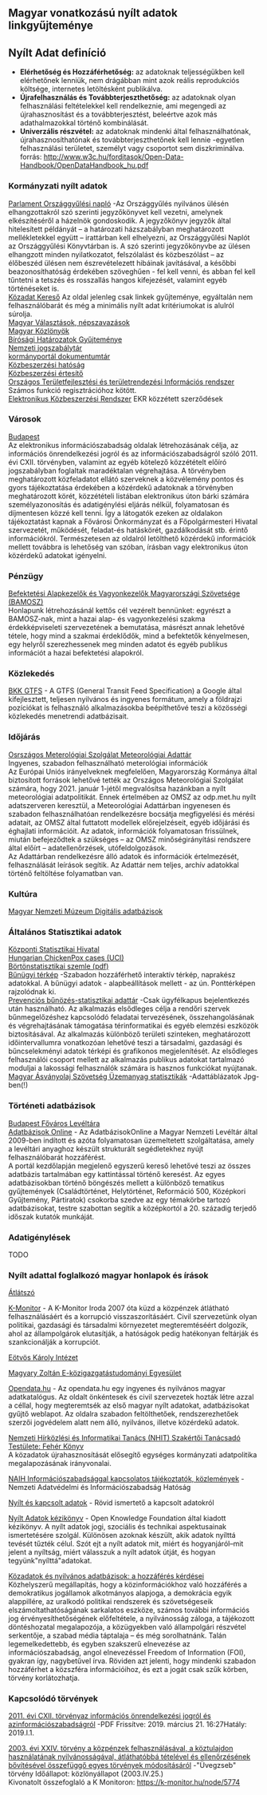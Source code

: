 ## Magyar vonatkozású nyílt adatok linkgyűjteménye

## Nyílt Adat definíció  

* <b>Elérhetőség és Hozzáférhetőség:</b> az adatoknak teljességükben kell elérhetőnek lenniük, nem drágábban mint azok reális reprodukciós költsége, internetes letöltésként publikálva.
* <b>Újrafelhasználás  és  Továbbterjeszthetőség:</b> az  adatoknak  olyan  felhasználási  feltételekkel  kell rendelkeznie,  ami  megengedi  az  újrahasznosítást  és  a  továbbterjesztést,  beleértve  azok  más adathalmazokkal történő kombinálását.  
* <b>Univerzális  részvétel:</b> az  adatoknak  mindenki  által  felhasználhatónak,  újrahasznosíthatónak  és továbbterjeszthetőnek  kell  lennie -egyetlen  felhasználási  területet,  személyt  vagy  csoportot  sem diszkriminálva.   
forrás: http://www.w3c.hu/forditasok/Open-Data-Handbook/OpenDataHandbook_hu.pdf  

### Kormányzati nyílt adatok

[Parlament Országgyűlési napló](https://www.parlament.hu/orszaggyulesi-naplo)  -Az Országgyűlés nyilvános ülésén elhangzottakról szó szerinti jegyzőkönyvet kell vezetni, amelynek elkészítéséről a házelnök gondoskodik. A jegyzőkönyv jegyzők által hitelesített példányát – a határozati házszabályban meghatározott mellékletekkel együtt – irattárban kell elhelyezni, az Országgyűlési Naplót az Országgyűlési Könyvtárban is.
A szó szerinti jegyzőkönyvbe az ülésen elhangzott minden nyilatkozatot, felszólalást és közbeszólást – az élőbeszéd ülésen nem észrevételezett hibáinak javításával, a későbbi beazonosíthatóság érdekében szöveghűen - fel kell venni, és abban fel kell tűntetni a tetszés és rosszallás hangos kifejezését, valamint egyéb történéseket is.  
[Közadat Kereső](https://kozadat.hu/kereso/) Az oldal jelenleg csak linkek gyűjteménye, egyáltalán nem felhasználóbarát és még a minimális nyílt adat kritériumokat is alulról súrolja.  
[Magyar Választások, népszavazások](https://www.valasztas.hu/valasztasok-szavazasok)  
[Magyar Közlönyök](http://kozlonyok.hu/kozlonyok/valaszt.htm)  
[Bírósági Határozatok Gyűjteménye](https://birosag.hu/birosagi-hatarozatok-gyujtemenye)  
[Nemzeti jogszabálytár](https://njt.hu/)  
[kormányportál dokumentumtár](https://kormany.hu/dokumentumtar)  
[Közbeszerzési hatóság](https://www.kozbeszerzes.hu/)  
[Közbeszerzési értesítő](https://www.kozbeszerzes.hu/ertesito/)  
[Országos Területfejlesztési és területrendezési Információs rendszer](https://www.teir.hu/)  Számos funkció regisztrációhoz kötött.  
[Elektronikus Közbeszerzési Rendszer](https://ekr.gov.hu/ekr-szerzodestar/hu/szerzodesLista)  EKR közzétett szerződések  

### Városok
[Budapest](https://einfoszab.budapest.hu/home)  
Az elektronikus információszabadság oldalak létrehozásának célja, az információs önrendelkezési jogról és az információszabadságról szóló 2011. évi CXII. törvényben, valamint az egyéb kötelező közzétételt előíró jogszabályban foglaltak maradéktalan végrehajtása. A törvényben meghatározott közfeladatot ellátó szerveknek a közvélemény pontos és gyors tájékoztatása érdekében a közérdekű adatoknak a törvényben meghatározott körét, közzétételi listában elektronikus úton bárki számára személyazonosítás és adatigénylési eljárás nélkül, folyamatosan és díjmentesen közzé kell tenni. Így a látogatók ezeken az oldalakon tájékoztatást kapnak a Fővárosi Önkormányzat és a Főpolgármesteri Hivatal szervezetét, működését, feladat-és hatáskörét, gazdálkodását stb. érintő információkról. Természetesen az oldalról letölthető közérdekű információk mellett továbbra is lehetőség van szóban, írásban vagy elektronikus úton közérdekű adatokat igényelni.  

### Pénzügy
[Befektetési Alapkezelők és Vagyonkezelők Magyarországi Szövetsége (BAMOSZ)](https://www.bamosz.hu/legfrissebb-adatok)  
Honlapunk létrehozásánál kettős cél vezérelt bennünket: egyrészt a BAMOSZ-nak, mint a hazai alap- és vagyonkezelési szakma érdekképviseleti szervezetének a bemutatása, másrészt annak lehetővé tétele, hogy mind a szakmai érdeklődők, mind a befektetők kényelmesen, egy helyről szerezhessenek meg minden adatot és egyéb publikus információt a hazai befektetési alapokról.  

### Közlekedés
[BKK GTFS](https://bkk.hu/apps/gtfs/) - A GTFS (General Transit Feed Specification) a Google által kifejlesztett, teljesen nyilvános és ingyenes formátum, amely a földrajzi pozíciókat is felhasználó alkalmazásokba beépíthetővé teszi a közösségi közlekedés menetrendi adatbázisait.  

### Időjárás
[Osrszágos Meterológiai Szolgálat Meteorológiai Adattár](https://odp.met.hu)  
Ingyenes, szabadon felhasználható meterológiai információk  
Az Európai Uniós irányelveknek megfelelően, Magyarország Kormánya által biztosított források lehetővé tették az Országos Meteorológiai Szolgálat számára, hogy 2021. január 1-jétől megvalósítsa hazánkban a nyílt meteorológiai adatpolitikát. Ennek értelmében az OMSZ az odp.met.hu nyílt adatszerveren keresztül, a Meteorológiai Adattárban ingyenesen és szabadon felhasználhatóan rendelkezésre bocsátja megfigyelési és mérési adatait, az OMSZ által futtatott modellek előrejelzéseit, egyéb időjárási és éghajlati információit. Az adatok, információk folyamatosan frissülnek, miután befejeződtek a szükséges – az OMSZ minőségirányítási rendszere által előírt – adatellenőrzések, utófeldolgozások.  
Az Adattárban rendelkezésre álló adatok és információk értelmezését, felhasználását leírások segítik. Az Adattár nem teljes, archív adatokkal történő feltöltése folyamatban van.  

### Kultúra  
[Magyar Nemzeti Múzeum Digitális adatbázisok](https://mnm.hu/hu/digitalis-adatbazisok)  

### Általános Statisztikai adatok  
[Központi Statisztikai Hivatal](http://www.ksh.hu/)  
[Hungarian ChickenPox cases (UCI)](https://archive.ics.uci.edu/ml/datasets/Hungarian+Chickenpox+Cases)   
[Börtönstatisztikai szemle (pdf)](https://bv.gov.hu/hu/bortonstatisztikai-szemle)  
[Bűnügyi térkép](https://terkep.police.hu/portal/bunugyi) -Szabadon hozzáférhető interaktív térkép, naprakész adatokkal.
A bűnügyi adatok - alapbeállítások mellett - az ún. Ponttérképen rajzolódnak ki.  
[Prevenciós bűnözés-statisztikai adattár](https://prestat.lechnerkozpont.hu/bunmegelozes/#/login)  -Csak ügyfélkapus bejelentkezés után használható. 
 Az alkalmazás elsődleges célja a rendőri szervek bűnmegelőzéshez kapcsolódó feladatai tervezésének, összehangolásának és végrehajtásának támogatása térinformatikai és egyéb elemzési eszközök biztosításával. Az alkalmazás különböző területi szinteken, meghatározott időintervallumra vonatkozóan lehetővé teszi a társadalmi, gazdasági és bűncselekményi adatok térképi és grafikonos megjelenítését.
Az elsődleges felhasználói csoport mellett az alkalmazás publikus adatokat tartalmazó moduljai a lakossági felhasználók számára is hasznos funkciókat nyújtanak.  
[Magyar Ásványolaj Szövetség Üzemanyag statisztikák](http://petroleum.hu/dokumentumok/uzemanyag-statisztikak/)  -Adattáblázatok Jpg-ben(!)  

### Történeti adatbázisok
[Budapest Főváros Levéltára](https://bparchiv.hu/adatbazisok/hu)  
[Adatbázisok Online](https://www.adatbazisokonline.hu/osszes-adatbazis) - Az AdatbázisokOnline a Magyar Nemzeti Levéltár által 2009-ben indított és azóta folyamatosan üzemeltetett szolgáltatása, amely a levéltári anyaghoz készült strukturált segédletekhez nyújt felhasználóbarát hozzáférést.  
A portál kezdőlapján megjelenő egyszerű kereső lehetővé teszi az összes adatbázis tartalmában egy kattintással történő keresést. Az egyes adatbázisokban történő böngészés mellett a különböző tematikus gyűjtemények (Családtörténet, Helytörténet, Reformáció 500, Középkori Gyűjtemény, Pártiratok) csokorba szedve az egy témakörbe tartozó adatbázisokat, testre szabottan segítik a középkortól a 20. századig terjedő időszak kutatók munkáját. 

### Adatigénylések
TODO

### Nyílt adattal foglalkozó magyar honlapok és írások

[Átlátszó](https://atlatszo.hu/)  

[K-Monitor](https://k-monitor.hu/fooldal) - A K-Monitor Iroda 2007 óta küzd a közpénzek átlátható felhasználásáért és a korrupció visszaszorításáért. Civil szervezetünk olyan politikai, gazdasági és társadalmi környezetet megteremtéséért dolgozik, ahol az állampolgárok elutasítják, a hatóságok pedig hatékonyan feltárják és szankcionálják a korrupciót.  

[Eötvös Károly Intézet](http://www.ekint.org/tevekenyseg/az-allam-atlathatosaga-informacioszabadsag)  

[Magyary Zoltán E-közigazgatástudományi Egyesület](https://www.magyary.hu/category/digitalis-koz-igazgatas/)  

[Opendata.hu](http://opendata.hu/)  - Az opendata.hu egy ingyenes és nyilvános magyar adatkatalógus. Az oldalt önkéntesek és civil szervezetek hozták létre azzal a céllal, hogy megteremtsék az első magyar nyílt adatokat, adatbázisokat gyűjtő weblapot. Az oldalra szabadon feltölthetőek, rendszerezhetőek szerzői jogvédelem alatt nem álló, nyilvános, illetve közérdekű adatok.  

[Nemzeti Hírközlési és Informatikai Tanács (NHIT) Szakértői Tanácsadó Testülete: Fehér Könyv](http://www.szantoestarsa.hu/uj/templates/dokumentumok/269_10-42-34.pdf)  
A közadatok újrahasznosítását elősegítő  egységes  kormányzati  adatpolitika megalapozásának irányvonalai.  

[NAIH Információszabadsággal kapcsolatos tájékoztatók, közlemények](https://www.naih.hu/dontesek-informacioszabadsag-tajekoztatok-kozlemenyek)  - Nemzeti Adatvédelmi és Információszabadság Hatóság  

[Nyílt és kapcsolt adatok](https://tudomany.idea.unideb.hu/hu/node/222)  - Rövid ismertető a kapcsolt adatokról  

[Nyílt Adatok kézikönyv](http://www.w3c.hu/forditasok/Open-Data-Handbook/OpenDataHandbook_hu.pdf)  - Open Knowledge Foundation által kiadott kézikönyv. A nyílt adatok jogi, szociális és technikai aspektusainak ismertetésére szolgál.  Különösen azoknak készült, akik adatok nyílttá tevését tűzték célul. Szót ejt a nyílt adatok mit, miért és hogyanjáról–mit jelent a nyíltság, miért válasszuk a nyílt adatok útját, és hogyan tegyünk"nyílttá"adatokat.  

[Közadatok és nyilvános adatbázisok: a hozzáférés kérdései](https://folyoiratok.oh.gov.hu/educatio/kozadatok-es-nyilvanos-adatbazisok-a-hozzaferes-kerdesei)  
Közhelyszerű megállapítás, hogy a közinformációkhoz való hozzáférés a demokratikus jogállamok alkotmányos alapjoga, a demokrácia egyik alappillére, az uralkodó politikai rendszerek és szövetségeseik elszámoltathatóságának sarkalatos eszköze, számos további információs jog érvényesíthetőségének előfeltétele, a nyilvánosság záloga, a tájékozott döntéshozatal megalapozója, a közügyekben való állampolgári részvétel serkentője, a szabad média táptalaja – és még sorolhatnánk. Talán legemelkedettebb, és egyben szakszerű elnevezése az információszabadság, angol elnevezéssel Freedom of Information (FOI), gyakran így, nagybetűvel írva. Röviden azt jelenti, hogy mindenki szabadon hozzáférhet a közszféra információihoz, és ezt a jogát csak szűk körben, törvény korlátozhatja.  

### Kapcsolódó törvények
[2011. évi CXII. törvényaz információs önrendelkezési jogról és azinformációszabadságról](https://pak.elte.hu/media/9e/4e/e36590c5dddfb763f133822df76d26822c31b93bea0d811bff8ba88aa100/2011.%20%C3%A9vi%20CXII.%20t%C3%B6rv%C3%A9ny%20az%20inform%C3%A1ci%C3%B3s%20%C3%B6nrendelkez%C3%A9si%20jogr%C3%B3l%20%C3%A9s%20az%20inform%C3%A1ci%C3%B3szabads%C3%A1gr%C3%B3l.pdf) -PDF Frissítve: 2019. március 21. 16:27Hatály: 2019.I.1. 

[2003. évi XXIV. törvény
a közpénzek felhasználásával, a köztulajdon használatának nyilvánosságával, átláthatóbbá tételével és ellenőrzésének bővítésével összefüggő egyes törvények módosításáról](https://mkogy.jogtar.hu/jogszabaly?docid=a0300024.TV) -"Üvegzseb" törvény Időállapot: közlönyállapot (2003.IV.25.)  
Kivonatolt összefoglaló a K Monitoron: https://k-monitor.hu/node/5774  
